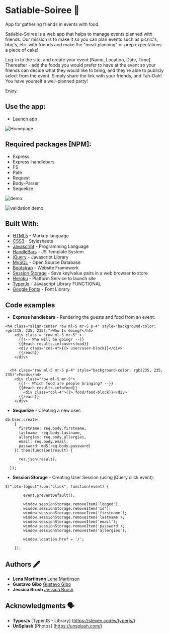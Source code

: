 # Satiable-Soiree 🍱

App for gathering friends in events with food.

Satiable-Soiree is a web app that helps to manage events planned with friends. Our mission is to make it so
you can plan events such as picnic's, bbq's, etc. with friends and make the "meal-planning" or prep expectations a piece of cake!

Log-in to the site, and create your event [Name, Location, Date, Time]. Thereafter - add the foods you would prefer to have at the event so your friends can decide what they would like to bring, and they're able to publicly select from the event. Simply share the link with your friends, and Tah-Dah! You have yourself a well-planned party!

Enjoy.

## Use the app:
* [Launch app](https://warm-dusk-10926.herokuapp.com/)

![Homepage](public/img/index.png)

## Required packages [NPM]:
* Express
* Express-handlebars
* FS
* Path
* Request
* Body-Parser
* Sequelize

![demo](public/img/index2.gif)

![validation demo](public/img/user_validation.gif)

## Built With:

* [HTML5](https://www.w3.org/TR/html/) - Markup language
* [CSS3](https://developer.mozilla.org/en-US/docs/Web/CSS/CSS3) - Stylesheets
* [Javascript](https://www.javascript.com/) - Programming Language
* [HandleBars](https://handlebarsjs.com/) - JS Template System
* [jQuery](https://jquery.com/) - Javascript Library
* [MySQL](https://www.mysql.com/) - Open Source Database
* [Bootstrap](https://getbootstrap.com/) - Website Framework
* [Session Storage](https://developer.mozilla.org/en-US/docs/Web/API/Window/sessionStorage) - Save key/value pairs in a web browser to store
* [Heroku](https://heroku.com) - Platform Service to launch site
* [TyperJs](https://steven.codes/typerjs/) - Javascript Library FUNCTIONAL
* [Google Fonts](https://fonts.google.com/) - Font Library

## Code examples

* **Express handlebars** - Rendering the guests and food from an event:

```
<h4 class="align-center row ml-5 mr-5 p-4" style="background-color: rgb(235, 235, 235);">Who Is Going?</h4>
    <div class = "row ml-5 mr-5" >
      {{!-- Who will be going? --}}
      {{#each results.infousersfood}}
      <div class="col-4">{{> user/user-block}}</div> 
      {{/each}}
    </div>

    
  <h4 class="row ml-5 mr-5 p-4" style="background-color: rgb(235, 235, 235)">Foods</h4>
    <div class="row ml-5 mr-5">
      {{!-- Which food are people bringing? --}}
      {{#each results.infofood}}
        <div class="col-4">{{> food/food-block}}</div>
      {{/each}}
    </div>
```

* **Sequelize** - Creating a new user:
```
db.User.create(
    {
      firstname: req.body.firstname,
      lastname: req.body.lastname,
      allergies: req.body.allergies,
      email: req.body.email,
      password: md5(req.body.password)
    }).then(function(result) {

      res.json(result);

  });
```

* **Session Storage** - Creating User Session (using jQuery click event):
```
$(".btn-logout").on("click", function(event) {

        event.preventDefault();

        window.sessionStorage.removeItem('logged');
        window.sessionStorage.removeItem('id');
        window.sessionStorage.removeItem('firstname');
        window.sessionStorage.removeItem('lastname');
        window.sessionStorage.removeItem('email');
        window.sessionStorage.removeItem('password');
        window.sessionStorage.removeItem('allergies');

        window.location.href = '/';

    });
```

## Authors 🖋

* **Lena Martinson** [Lena Martinson](https://github.com/Blonded)
* **Gustavo Gibo** [Gustavo Gibo](https://github.com/gustavogibo)
* **Jessica Brush** [Jessica Brush](https://github.com/dandiflower)

## Acknowledgments 🗣

* **TyperJs** [TyperJS - Library] (https://steven.codes/typerjs/)
* **UnSplash** [Photos] (https://unsplash.com/)
